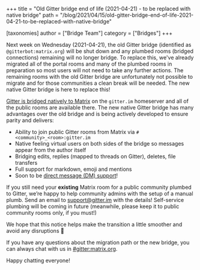+++
title = "Old Gitter bridge end of life (2021-04-21) - to be replaced with native bridge"
path = "/blog/2021/04/15/old-gitter-bridge-end-of-life-2021-04-21-to-be-replaced-with-native-bridge"

[taxonomies]
author = ["Bridge Team"]
category = ["Bridges"]
+++

Next week on Wednesday (2021-04-21), the old Gitter bridge (identified as `@gitterbot:matrix.org`) will be shut down and any plumbed rooms (bridged connections) remaining will no longer bridge. To replace this, we've already migrated all of the portal rooms and many of the plumbed rooms in preparation so most users will not need to take any further actions. The remaining rooms with the old Gitter bridge are unfortunately not possible to migrate and for those communities a clean break will be needed. The new native Gitter bridge is here to replace this!

[Gitter is bridged natively to Matrix](https://matrix.org/blog/2020/12/07/gitter-now-speaks-matrix) on the `gitter.im` homeserver and all of the public rooms are available there. The new native Gitter bridge has many advantages over the old bridge and is being actively developed to ensure parity and delivers:

 - Ability to join public Gitter rooms from Matrix via `#<community>_<room>:gitter.im`
 - Native feeling virtual users on both sides of the bridge so messages appear from the author itself
 - Bridging edits, replies (mapped to threads on Gitter), deletes, file transfers
 - Full support for markdown, emoji and mentions
 - Soon to be [direct message (DM) support](https://gitlab.com/gitterHQ/webapp/-/issues/2671)!

If you still need your **existing** Matrix room for a public community plumbed to Gitter, we’re happy to help community admins with the setup of a manual plumb. Send an email to [support@gitter.im](mailto:support@gitter.im) with the details! Self-service plumbing will be coming in future (meanwhile, please keep it to public community rooms only, if you must!)

We hope that this notice helps make the transition a little smoother and avoid any disruptions 🙇

If you have any questions about the migration path or the new bridge, you can always chat with us in [#gitter:matrix.org](https://matrix.to/#/#gitter:matrix.org).

Happy chatting everyone!

